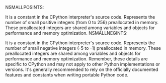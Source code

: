 NSMALLPOSINTS:

It is a constant in the CPython interpreter's source code.
Represents the number of small positive integers (from 0 to 256) preallocated in memory.
These preallocated integers are shared among variables and objects for performance and memory optimization.
NSMALLNEGINTS:

It is a constant in the CPython interpreter's source code.
Represents the number of small negative integers (-5 to -1) preallocated in memory.
These preallocated integers are shared among variables and objects for performance and memory optimization.
Remember, these details are specific to CPython and may not apply to other Python implementations or versions. It's generally recommended to rely on the officially documented features and constants when writing portable Python code.
